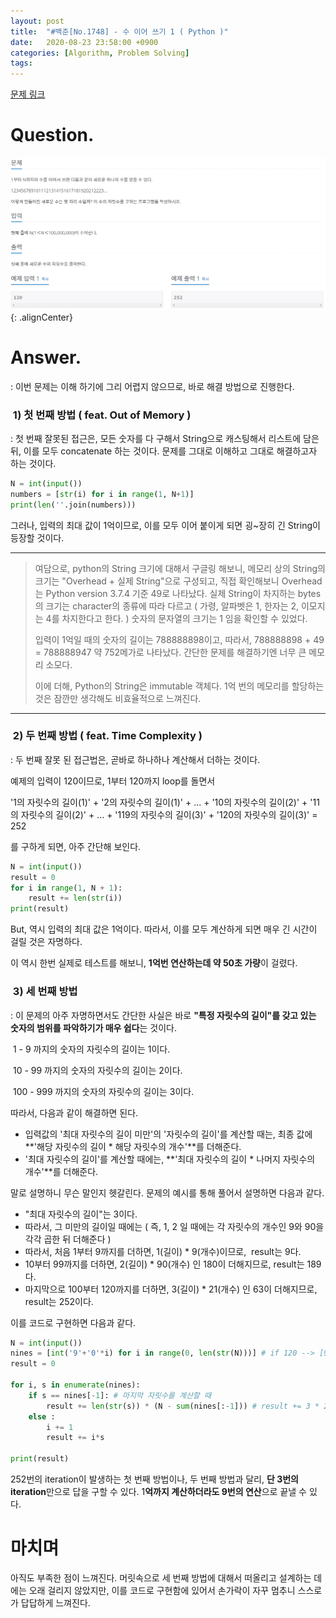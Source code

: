 ```yaml
---
layout: post
title:  "#백준[No.1748] - 수 이어 쓰기 1 ( Python )"
date:   2020-08-23 23:58:00 +0900
categories: [Algorithm, Problem Solving]
tags: 
---
```


[문제 링크](https://www.acmicpc.net/problem/1748)

# Question.

![1](/assets/images/2020-08-27-09-21-28_2020-08-27-ps_3.md.png){: .alignCenter}
# Answer.

: 이번 문제는 이해 하기에 그리 어렵지 않으므로, 바로 해결 방법으로 진행한다.

###  1) 첫 번째 방법 ( feat. Out of Memory )

: 첫 번째 잘못된 접근은, 모든 숫자를 다 구해서 String으로 캐스팅해서 리스트에 담은 뒤, 이를 모두 concatenate 하는 것이다. 문제를 그대로 이해하고 그대로 해결하고자 하는 것이다. 

```python
N = int(input())
numbers = [str(i) for i in range(1, N+1)]
print(len(''.join(numbers)))
```

그러나, 입력의 최대 값이 1억이므로, 이를 모두 이어 붙이게 되면 굉~장히 긴 String이 등장할 것이다.

---

> 여담으로, python의 String 크기에 대해서 구글링 해보니, 메모리 상의 String의 크기는 "Overhead + 실제 String"으로 구성되고, 직접 확인해보니 Overhead는 Python version 3.7.4 기준 49로 나타났다. 실제 String이 차지하는 bytes의 크기는 character의 종류에 따라 다르고 ( 가령, 알파벳은 1, 한자는 2, 이모지는 4를 차지한다고 한다. ) 숫자의 문자열의 크기는 1 임을 확인할 수 있었다. 
>
> 입력이 1억일 때의 숫자의 길이는 788888898이고, 따라서, 788888898 + 49 = 788888947 약 752메가로 나타났다. 간단한 문제를 해결하기엔 너무 큰 메모리 소모다.
>
>이에 더해, Python의 String은 immutable 객체다. 1억 번의 메모리를 할당하는 것은 잠깐만 생각해도 비효율적으로 느껴진다.

---

###  2) 두 번째 방법 ( feat. Time Complexity )

: 두 번째 잘못 된 접근법은, 곧바로 하나하나 계산해서 더하는 것이다.

예제의 입력이 120이므로, 1부터 120까지 loop를 돌면서

'1의 자릿수의 길이(1)' + '2의 자릿수의 길이(1)' + ... + '10의 자릿수의 길이(2)' + '11의 자릿수의 길이(2)' + ... + '119의 자릿수의 길이(3)' + '120의 자릿수의 길이(3)' = 252

를 구하게 되면, 아주 간단해 보인다.

``` python
N = int(input())
result = 0
for i in range(1, N + 1):
    result += len(str(i))
print(result)
```

But, 역시 입력의 최대 값은 1억이다. 따라서, 이를 모두 계산하게 되면 매우 긴 시간이 걸릴 것은 자명하다. 

이 역시 한번 실제로 테스트를 해보니, **1억번 연산하는데 약 50초 가량**이 걸렸다. 

###  3) 세 번째 방법 

: 이 문제의 아주 자명하면서도 간단한 사실은 바로 **"특정 자릿수의 길이"를 갖고 있는 숫자의 범위를 파악하기가 매우 쉽다**는 것이다.

 1 - 9 까지의 숫자의 자릿수의 길이는 1이다.

 10 - 99 까지의 숫자의 자릿수의 길이는 2이다.

 100 - 999 까지의 숫자의 자릿수의 길이는 3이다.

따라서, 다음과 같이 해결하면 된다.

-   입력값의 '최대 자릿수의 길이 미만'의 '자릿수의 길이'를 계산할 때는, 최종 값에 **'해당 자릿수의 길이 \* 해당 자릿수의 개수'**를 더해준다.
-   '최대 자릿수의 길이'를 계산할 때에는, **'최대 자릿수의 길이 \* 나머지 자릿수의 개수'**를 더해준다.

말로 설명하니 무슨 말인지 헷갈린다. 문제의 예시를 통해 풀어서 설명하면 다음과 같다.

-   "최대 자릿수의 길이"는 3이다.
-   따라서, 그 미만의 길이일 때에는 ( 즉, 1, 2 일 때에는 각 자릿수의 개수인 9와 90을 각각 곱한 뒤 더해준다 ) 
-   따라서, 처음 1부터 9까지를 더하면, 1(길이) \* 9(개수)이므로,  result는 9다.
-   10부터 99까지를 더하면, 2(길이) \* 90(개수) 인 180이 더해지므로, result는 189다.
-   마지막으로 100부터 120까지를 더하면, 3(길이) \* 21(개수) 인 63이 더해지므로, result는 252이다.

이를 코드로 구현하면 다음과 같다.

```python
N = int(input())
nines = [int('9'+'0'*i) for i in range(0, len(str(N)))] # if 120 --> [9, 90, 900]
result = 0

for i, s in enumerate(nines):
    if s == nines[-1]: # 마지막 자릿수를 계산할 때
        result += len(str(s)) * (N - sum(nines[:-1])) # result += 3 * 21
    else :
        i += 1
        result += i*s

print(result)
```

252번의 iteration이 발생하는 첫 번째 방법이나, 두 번째 방법과 달리, **단 3번의 iteration**만으로 답을 구할 수 있다. 1**억까지 계산하더라도 9번의 연산**으로 끝낼 수 있다.

# 마치며

아직도 부족한 점이 느껴진다. 머릿속으로 세 번째 방법에 대해서 떠올리고 설계하는 데에는 오래 걸리지 않았지만, 이를 코드로 구현함에 있어서 손가락이 자꾸 멈추니 스스로가 답답하게 느껴진다.